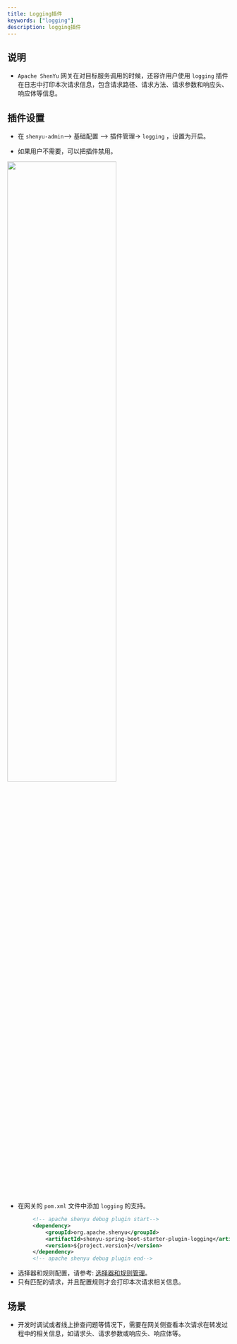```yaml
---
title: Logging插件
keywords: ["logging"]
description: logging插件
---
```


## 说明

* `Apache ShenYu` 网关在对目标服务调用的时候，还容许用户使用 `logging` 插件在日志中打印本次请求信息，包含请求路径、请求方法、请求参数和响应头、响应体等信息。

## 插件设置

* 在 `shenyu-admin`--> 基础配置 --> 插件管理-> `logging` ，设置为开启。

* 如果用户不需要，可以把插件禁用。


<img src="/img/shenyu/plugin/logging/logging_open.png" width="70%" height="60%" />


* 在网关的 `pom.xml` 文件中添加 `logging` 的支持。


```xml
        <!-- apache shenyu debug plugin start-->
        <dependency>
            <groupId>org.apache.shenyu</groupId>
            <artifactId>shenyu-spring-boot-starter-plugin-logging</artifactId>
            <version>${project.version}</version>
        </dependency>
        <!-- apache shenyu debug plugin end-->
```

* 选择器和规则配置，请参考: [选择器和规则管理](../selector-and-rule)。
* 只有匹配的请求，并且配置规则才会打印本次请求相关信息。

## 场景

* 开发时调试或者线上排查问题等情况下，需要在网关侧查看本次请求在转发过程中的相关信息，如请求头、请求参数或响应头、响应体等。
